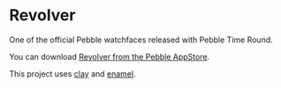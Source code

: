 # Revolver

One of the official Pebble watchfaces released with Pebble Time Round.

You can download [Revolver from the Pebble
AppStore](https://apps.getpebble.com/en_US/application/560c28ba4bf0aca96e000089).

This project uses
[clay](https://github.com/pebble/clay) and [enamel](https://github.com/gregoiresage/enamel). 
